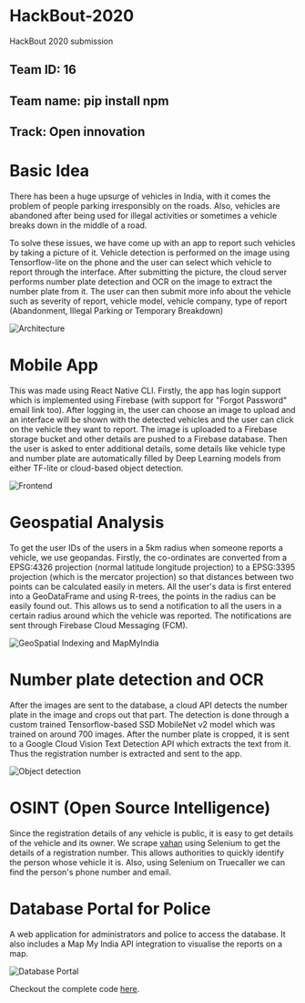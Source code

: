 # HackBout-2020

HackBout 2020 submission

## Team ID: 16
## Team name: pip install npm
## Track: Open innovation

# Basic Idea

There has been a huge upsurge of vehicles in India, with it comes the problem of people parking irresponsibly on the roads. Also, vehicles are abandoned after being used for illegal activities or sometimes a vehicle breaks down in the middle of a road.

To solve these issues, we have come up with an app to report such vehicles by taking a picture of it. Vehicle detection is performed on the image using Tensorflow-lite on the phone and the user can select which vehicle to report through the interface. After submitting the picture, the cloud server performs number plate detection and OCR on the image to extract the number plate from it. The user can then submit more info about the vehicle such as severity of report, vehicle model, vehicle company, type of report (Abandonment, Illegal Parking or Temporary Breakdown)

![Architecture](images/Architecture.png)

# Mobile App

This was made using React Native CLI. Firstly, the app has login support which is implemented using Firebase (with support for "Forgot Password" email link too). After logging in, the user can choose an image to upload and an interface will be shown with the detected vehicles and the user can click on the vehicle they want to report. The image is uploaded to a Firebase storage bucket and other details are pushed to a Firebase database. Then the user is asked to enter additional details, some details like vehicle type and number plate are automatically filled by Deep Learning models from either TF-lite or cloud-based object detection.

![Frontend](images/Frontend.png)

# Geospatial Analysis

To get the user IDs of the users in a 5km radius when someone reports a vehicle, we use geopandas. Firstly, the co-ordinates are converted from a EPSG:4326 projection (normal latitude longitude projection) to a EPSG:3395 projection (which is the mercator projection) so that distances between two points can be calculated easily in meters. All the user's data is first entered into a GeoDataFrame and using R-trees, the points in the radius can be easily found out. This allows us to send a notification to all the users in a certain radius around which the vehicle was reported. The notifications are sent through Firebase Cloud Messaging (FCM).

![GeoSpatial Indexing and MapMyIndia](images/GeoSpatial-Indexing-and-MapMyIndia.png)

# Number plate detection and OCR

After the images are sent to the database, a cloud API detects the number plate in the image and crops out that part. The detection is done through a custom trained Tensorflow-based SSD MobileNet v2 model which was trained on around 700 images. After the number plate is cropped, it is sent to a Google Cloud Vision Text Detection API which extracts the text from it. Thus the registration number is extracted and sent to the app.

![Object detection](images/Tflite-OCR-model.png)

# OSINT (Open Source Intelligence)

Since the registration details of any vehicle is public, it is easy to get details of the vehicle and its owner. We scrape [vahan](https://vahan.nic.in/nrservices/faces/user/searchstatus.xhtml) using Selenium to get the details of a registration number. This allows authorities to quickly identify the person whose vehicle it is. Also, using Selenium on Truecaller we can find the person's phone number and email.

# Database Portal for Police

A web application for administrators and police to access the database. It also includes a Map My India API integration to visualise the reports on a map.

![Database Portal](images/Website-for-Police-Login.png)

Checkout the complete code [here](https://github.com/Samyak2/HackBout-2020/).
